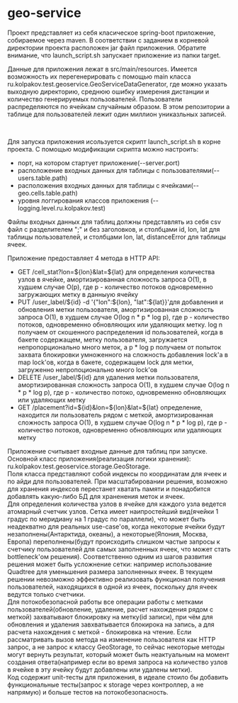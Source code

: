 # geo-service

<p>
  Проект представляет из себя класическое spring-boot приложение, собираемое через maven.
В соответствии с заданием в корневой директории проекта расположен jar файл приложения. Обратите внимание, что launch_script.sh запускает приложение из папки target.
  </p>

<p>
  
Данные для приложения лежат в src/main/resources. 
Имеется возможность их перегенерировать с помощью main класса ru.kolpakov.test.geoservice.GeoServiceDataGenerator, 
где можно указать выходную директорию, среднюю ошибку измерения дистанции и количество генерируемых пользователей.
Пользователи распределяются по ячейкам случайным образом. В этом репозитории а таблице для пользователей лежит один миллион униказльных записей.
</p>
<br>
<p>
Для запуска приложения исользуется скрипт launch_script.sh в корне проекта. 
С помощью модификации скрипта можно настроить:
<ul>
<li>порт, на котором стартует приложение(--server.port)</li>
<li>расположение входных данных для таблицы с пользователями(--users.table.path)</li>
<li>расположения входных данных для таблицы с ячейками(--geo.cells.table.path)</li>
<li>уровня логгирования классов приложения (--logging.level.ru.kolpakov.test)</li>
</ul>
Файлы входных данных для таблиц должны представлять из себя csv файл с разделителем ";" и без заголовков, и столбцами id, lon, lat для таблицы пользователей, 
и столбцами lon, lat, distanceError для таблицы ячеек.
</p>
<p>
Приложение предоставляет 4 метода в HTTP API:
<ul>
<li>GET /cell_stat?lon=${lon}&lat=${lat} для определения количества узлов в ячейке, амортизированная сложность запроса O(1), в худшем случае O(p), где p - количество потоков одновременно загружающих метку в данныую ячейку</li>
<li>PUT /user_label/${id} -d '{"lon":${lon}, "lat":${lat}}'для добавления и обновления метки пользователя, амортизированная сложность запроса O(1), в худшем случае O(log n * p * log p), где p - количество потоков, одновременно обновляющих или удаляющих метку. log n получаем от скошенного распределения id пользователей, когда в бакете содержащем, метку пользователя, загружается непропорционально много меток, а p * log p  получаем от попыток захвата блокировки умноженного на сложность добавления lock'а в map lock'ов, когда в бакете, содержащем lock для метки, загруженно непропоционально много lock'ов </li>
<li>DELETE /user_label/${id} для удаления метки пользователя, амортизированная сложность запроса O(1), в худшем случае O(log n * p * log p), где p - количество потоко, одновременно обновляющих или удаляющих метку</li>
<li>GET /placement?id=${id}&lon=${lon}&lat=${lat} определение, находится ли пользователь рядом с меткой, амортизированная сложность запроса O(1), в худшем случае O(log n * p * log p), где p - количество потоков, одновременно обновляющих или удаляющих метку</li>
</ul>
<p>
Приложение считывает входные данные для таблиц при запуске. 
</br>
Основной класс приложения(реализация логики хранения): ru.kolpakov.test.geoservice.storage.GeoStorage.
</br>
Поля класса представляют собой индексы по координатам для ячеек и по айди для пользователей. При масштабировании решения, возможно для хранения индексов перестанет хватать памяти и понадобится добавлять какую-либо БД для храненения меток и ячеек.
</br>
Для определения количества узлов в ячейке для каждого узла ведется атомарный счетчик узлов.
Сетка имеет наипростейший вид(ячейки 1 градус по меридиану на 1 градус по параллели), что может быть неадекватно для реальных use-case'ов, когда некоторые ячейки будут незаполнены(Антарктида, океаны), а некоторые(Япония, Москва, Европа) переполнены(будут происходить слишком частые запросы к счетчику пользователей для самых заполненных ячеек, что может стать bottleneck'ом решения). Соответственно одним из шагов развития решения может быть усложнение сетки: например использование Quadtree для уменьшения размера заполненных ячеек. В текущем решении невозможно эффективно реализовать функционал получения пользователей, находящихся в одной из ячеек, поскольку для ячеек ведутся только счетчики.
</br>
Для потокобезопасной работы все операции работы с метками пользователей(обновление, удаление, расчет нахождения рядом с меткой) захватывают блокировку на метку(id записи), при чём для обновления и удаления завхватывается блокирока на запись, а для расчета нахождения с меткой - блокировка на чтение. Если рассматривать вызов метода на изменение пользователя как HTTP запрос, а не запрос к классу GeoStorage, то сейчас некоторые методы могут вернуть результат, который может быть неактуальным на момент создания ответа(например если во время запроса на количество узлов в ячейке в эту ячейку будут добавлены или удалены метки).
</br>
Код содержит unit-тесты для приложения, в идеале стоило бы добавить функциональные тесты(запрос к storage через контроллер, а не напрямую) и больше тестов на потокобезопасность.
</p>

